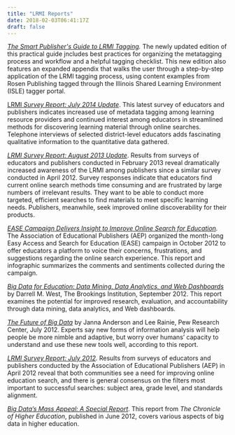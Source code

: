 ```yaml
---
title: "LRMI Reports"
date: 2018-02-03T06:41:17Z
draft: false
---
```

<p><em><a href="http://lrmi.dublincore.net/wp-content/uploads/sites/3/2014/07/Smart-Publishers-Guide-FINAL-for-Web1.pdf">The Smart Publisher's Guide to LRMI Tagging</a>. </em>The newly updated edition of this practical guide jncludes best practices for organizing the metatagging process and workflow and a helpful tagging checklist. This new edition also features an expanded appendix that walks the user through a step-by-step application of the LRMI tagging process,  using content examples from Rosen Publishing tagged through the Illinois Shared Learning Environment (ISLE) tagger portal.</p>
<p><a href="http://lrmi.dublincore.net/wp-content/uploads/sites/3/2014/07/499-002-LRMI-2014-Education-Survey-Web.pdf">LRMI</a><em><a href="http://lrmi.dublincore.net/wp-content/uploads/sites/3/2014/07/499-002-LRMI-2014-Education-Survey-Web.pdf"> Survey Report: July 2014 Update</a></em>. This latest survey of educators and publishers indicates increased use of metadata tagging among learning resource providers and continued interest among educators in streamlined methods for discovering learning material through online searches. Telephone interviews of selected district-level educators adds fascinating qualitative information to the quantitative data gathered.</p>
<p><em><a href="http://lrmi.dublincore.net/wp-content/uploads/sites/3/2013/08/LRMI-Survey-Report-August-2013-Update1.pdf">LRMI Survey Report: August 2013 Update</a></em>. Results from surveys of educators and publishers conducted in February 2013 reveal dramatically increased awareness of the LRMI among publishers since a similar survey conducted in April 2012. Survey responses indicate that educators find current online search methods time consuming and are frustrated by large numbers of irrelevant results. They want to be able to conduct more targeted, efficient searches to find materials to meet specific learning needs. Publishers, meanwhile, seek improved online discoverability for their products.</p>
<p><em><a href="http://lrmi.dublincore.net/wp-content/uploads/sites/3/2013/01/278-545-EASE-Summary-WEB.pdf">EASE Campaign Delivers Insight to Improve Online Search for Education</a>.</em> The Association of Educational Publishers (AEP) organized the month-long Easy Access and Search for Education (EASE) campaign in October 2012 to offer educators a platform to voice their concerns, frustrations, and suggestions regarding the online search experience. This report and infographic summarizes the comments and sentiments collected during the campaign.</p>
<p><a href="http://www.brookings.edu/research/papers/2012/09/04-education-technology-west"><em>Big Data for Education: Data Mining, Data Analytics, and Web Dashboards</em></a> by Darrell M. West, The Brookings Institution, September 2012. This report examines the potential for improved research, evaluation, and accountability through data mining, data analytics, and Web dashboards.</p>
<p><a href="http://pewinternet.org/Reports/2012/Future-of-Big-Data/Overview.aspx"><em>The Future of Big Data</em></a> by Janna Anderson and Lee Rainie, Pew Research Center, July 2012. Experts say new forms of information analysis will help people be more nimble and adaptive, but worry over humans’ capacity to understand and use these new tools well, according to this report.</p>
<p><em><a title="LRMI Survey Report: July 2012" href="http://www.lrmi.net/wp-content/uploads/2012/07/LRMI-Survey-Report-2012-PROOF">LRMI Survey Report: July 2012</a>.</em> Results from surveys of educators and publishers conducted by the Association of Educational Publishers (AEP) in April 2012 reveal that both communities see a need for improving online education search, and there is general consensus on the filters most important to successful searches: subject area, grade level, and standards alignment.</p>
<p><a href="http://chronicle.com/section/Big-Data/446/"><em>Big Data’s Mass Appeal: A Special Report</em></a>. This report from <em>The Chronicle of Higher Education</em>, published in June 2012, covers various aspects of big data in higher education.</p>